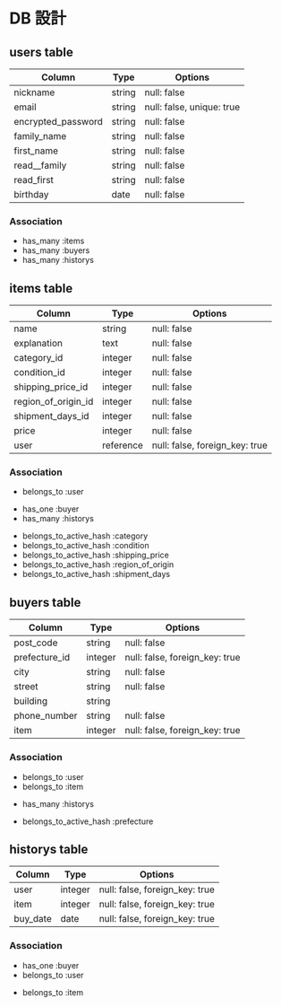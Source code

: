 # DB 設計

## users table

| Column                | Type                | Options                   |
|-----------------------|---------------------|---------------------------|
| nickname              | string              | null: false               |
| email                 | string              | null: false, unique: true |
| encrypted_password    | string              | null: false               |
| family_name           | string              | null: false               |
| first_name            | string              | null: false               |
| read__family          | string              | null: false               |
| read_first            | string              | null: false               |
| birthday              | date                | null: false               |

### Association

* has_many :items
* has_many :buyers
* has_many :historys

## items table

| Column                              | Type       | Options                        |
|-------------------------------------|------------|--------------------------------|
| name                                | string     | null: false                    |
| explanation                         | text       | null: false                    |
| category_id                         | integer    | null: false                    |
| condition_id                        | integer    | null: false                    |
| shipping_price_id                   | integer    | null: false                    |
| region_of_origin_id                 | integer    | null: false                    |
| shipment_days_id                    | integer    | null: false                    |
| price                               | integer    | null: false                    |
| user                                | reference  | null: false, foreign_key: true |


### Association

- belongs_to :user
* has_one :buyer
* has_many :historys
- belongs_to_active_hash :category
- belongs_to_active_hash :condition
- belongs_to_active_hash :shipping_price
- belongs_to_active_hash :region_of_origin
- belongs_to_active_hash :shipment_days


## buyers table

| Column           | Type       | Options                        |
|------------------|------------|--------------------------------|
| post_code        | string     | null: false                    |
| prefecture_id    | integer    | null: false, foreign_key: true |
| city             | string     | null: false                    |
| street           | string     | null: false                    |
| building         | string     |                                |
| phone_number     | string     | null: false                    |
| item             | integer    | null: false, foreign_key: true |


### Association

- belongs_to :user
- belongs_to :item 
* has_many :historys
- belongs_to_active_hash :prefecture


## historys table

| Column           | Type       | Options                        |
|------------------|------------|--------------------------------|
| user             | integer    | null: false, foreign_key: true |
| item             | integer    | null: false, foreign_key: true |
| buy_date         | date       | null: false, foreign_key: true |


### Association

* has_one :buyer
* belongs_to :user
- belongs_to :item
